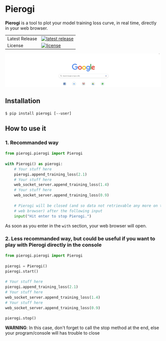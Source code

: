 # Pierogi

**Pierogi** is a tool to plot your model training loss curve, in real time, directly in your web browser.

<table>
<tr>
  <td>Latest Release</td>
  <td>
    <a href="https://pypi.org/project/pierogi/">
    <img src="https://img.shields.io/pypi/v/pierogi.svg" alt="latest release" />
    </a>
  </td>
</tr>
<tr>
  <td>License</td>
  <td>
    <a href="https://github.com/nalepae/pierogi/blob/master/LICENSE">
    <img src="https://img.shields.io/pypi/l/pierogi.svg" alt="license" />
    </a>
  </td>
</tr>
</table>

![Training MNIST](https://github.com/nalepae/pierogi/blob/master/docs/mnist_train.gif)

## Installation

`$ pip install pierogi [--user]`

## How to use it
### 1. Recommanded way

```python
from pierogi.pierogi import Pierogi

with Pierogi() as pierogi:
    # Your stuff here
    pierogi.append_training_loss(2.1)
    # Your stuff here
    web_socket_server.append_training_loss(1.4)
    # Your stuff here
    web_socket_server.append_training_loss(0.9)

    # Pierogi will be closed (and so data not retrievable any more on the
    # web browser) after the following input
    input("Hit enter to stop Pierogi.")
```

As soon as you enter in the `with` section, your web browser will open.

### 2. Less recommanded way, but could be useful if you want to play with **Pierogi** directly in the console
```python
from pierogi.pierogi import Pierogi

pierogi = Pierogi()
pierogi.start()

# Your stuff here
pierogi.append_training_loss(2.1)
# Your stuff here
web_socket_server.append_training_loss(1.4)
# Your stuff here
web_socket_server.append_training_loss(0.9)

pierogi.stop()
```

**WARNING**: In this case, don't forget to call the stop method at the end, 
else your program/console will has trouble to close

